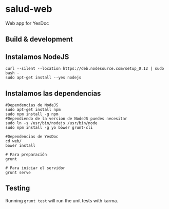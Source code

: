 salud-web
===========
Web app for YesDoc

Build & development
-------------

Instalamos NodeJS
-------------
    curl --silent --location https://deb.nodesource.com/setup_0.12 | sudo bash -
    sudo apt-get install --yes nodejs

Instalamos las dependencias
------------------------------------
    #Dependencias de NodeJS
    sudo apt-get install npm
    sudo npm install -g npm
    #Dependiendo de la version de NodeJS puedes necesitar
    sudo ln -s /usr/bin/nodejs /usr/bin/node
    sudo npm install -g yo bower grunt-cli

    #Dependencias de YesDoc
    cd web/
    bower install

    # Para preparación
    grunt

    # Para iniciar el servidor
    grunt serve


## Testing

Running `grunt test` will run the unit tests with karma.
